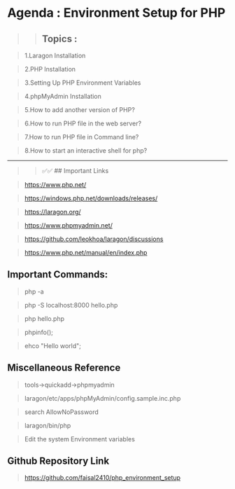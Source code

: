 # Agenda : Environment Setup for PHP

>> ## Topics :

> 1.Laragon Installation
 
> 2.PHP Installation

> 3.Setting Up PHP Environment Variables

> 4.phpMyAdmin Installation

> 5.How to add another version of PHP?

> 6.How to run PHP file in the web server?

> 7.How to run PHP file in Command line?

> 8.How to start an interactive shell for php?

______

>> ✅✅ ## Important Links

> https://www.php.net/

> https://windows.php.net/downloads/releases/

> https://laragon.org/

> https://www.phpmyadmin.net/

> https://github.com/leokhoa/laragon/discussions

> https://www.php.net/manual/en/index.php


 ## Important Commands:

> php -a

> php -S localhost:8000 hello.php

> php hello.php

> phpinfo();

> ehco "Hello world";


 ## Miscellaneous Reference 

> tools→quickadd→phpmyadmin

> laragon/etc/apps/phpMyAdmin/config.sample.inc.php

> search  AllowNoPassword

> laragon/bin/php

> Edit the system Environment variables


## Github Repository Link

> https://github.com/faisal2410/php_environment_setup
